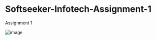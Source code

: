 # Softseeker-Infotech-Assignment-1

Assignment 1

![image](https://user-images.githubusercontent.com/31515736/145840470-b832ec3a-ffa6-4cd2-98b0-83fb8c7431e0.png)
